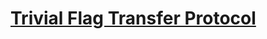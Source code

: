 <a href="https://play.picoctf.org/practice/challenge/103?category=4&page=1"><h1>Trivial Flag Transfer Protocol</h1></a>
